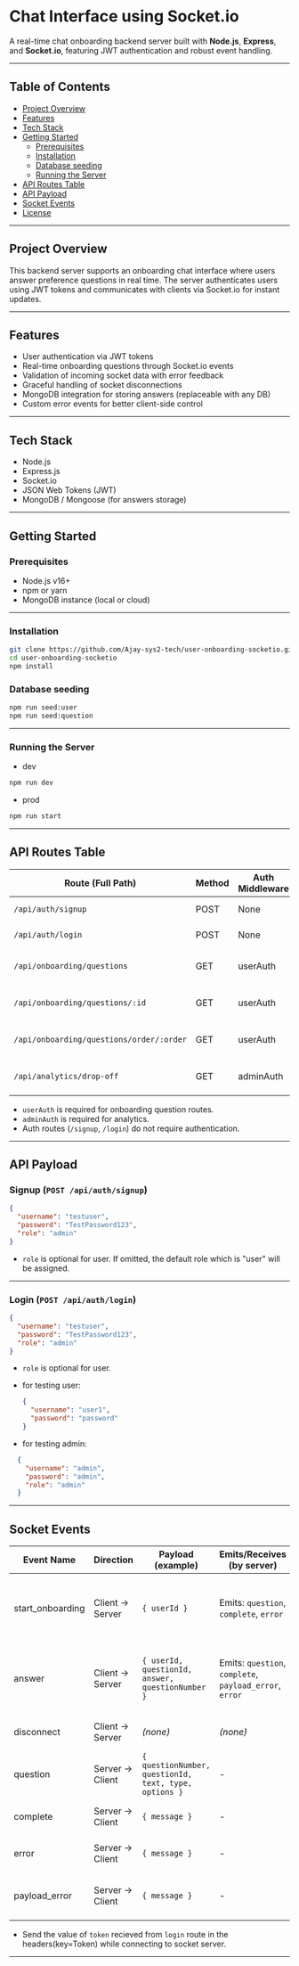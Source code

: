 # Chat Interface using Socket.io

A real-time chat onboarding backend server built with **Node.js**, **Express**, and **Socket.io**, featuring JWT authentication and robust event handling.

---

## Table of Contents

- [Project Overview](#project-overview)  
- [Features](#features)  
- [Tech Stack](#tech-stack)  
- [Getting Started](#getting-started)  
  - [Prerequisites](#prerequisites)  
  - [Installation](#installation) 
  - [Database seeding](#database-seeding)
  - [Running the Server](#running-the-server)  
- [API Routes Table](#api-routes-table)
- [API Payload](#api-payload)   
- [Socket Events](#socket-events)  
- [License](#license)  

---

## Project Overview

This backend server supports an onboarding chat interface where users answer preference questions in real time. The server authenticates users using JWT tokens and communicates with clients via Socket.io for instant updates.

---

## Features

- User authentication via JWT tokens  
- Real-time onboarding questions through Socket.io events  
- Validation of incoming socket data with error feedback  
- Graceful handling of socket disconnections  
- MongoDB integration for storing answers (replaceable with any DB)  
- Custom error events for better client-side control  

---

## Tech Stack

- Node.js  
- Express.js  
- Socket.io  
- JSON Web Tokens (JWT)  
- MongoDB / Mongoose (for answers storage)  

---

## Getting Started

### Prerequisites

- Node.js v16+  
- npm or yarn  
- MongoDB instance (local or cloud)

---

### Installation

```bash
git clone https://github.com/Ajay-sys2-tech/user-onboarding-socketio.git
cd user-onboarding-socketio
npm install
```

### Database seeding

```bash
npm run seed:user
npm run seed:question
```

---

### Running the Server
- dev
```bash
npm run dev
```
- prod 
```bash
npm run start
```

---


## API Routes Table

| Route (Full Path)                        | Method | Auth Middleware | Description                        |
|-------------------------------------------|--------|----------------|------------------------------------|
| `/api/auth/signup`                       | POST   | None           | User/Admin signup                  |
| `/api/auth/login`                        | POST   | None           | User/Admin login                   |
| `/api/onboarding/questions`              | GET    | userAuth       | Get all onboarding questions       |
| `/api/onboarding/questions/:id`          | GET    | userAuth       | Get a specific question by ID      |
| `/api/onboarding/questions/order/:order` | GET    | userAuth       | Get question by order/number       |
| `/api/analytics/drop-off`                | GET    | adminAuth      | Get user drop-off analytics        |

- `userAuth` is required for onboarding question routes.
- `adminAuth` is required for analytics.
- Auth routes (`/signup`, `/login`) do not require authentication.

---


## API Payload
### Signup (`POST /api/auth/signup`)

```json
{
  "username": "testuser",
  "password": "TestPassword123",
  "role": "admin"
}
```

- `role` is optional for user. If omitted, the default role which is "user" will be assigned.

---

### Login (`POST /api/auth/login`)

```json
{
  "username": "testuser",
  "password": "TestPassword123",
  "role": "admin"
}
```

- `role` is optional for user.
- for testing user:
  ```json
  {
    "username": "user1",
    "password": "password"
  }
  ```

- for testing admin:

```json
  {
    "username": "admin",
    "password": "admin",
    "role": "admin"
  }
  ```

---

## Socket Events
| Event Name         | Direction | Payload (example)                                         | Emits/Receives (by server)         | Description                                      |
|--------------------|-----------|----------------------------------------------------------|------------------------------------|--------------------------------------------------|
| start_onboarding   | Client → Server | `{ userId }`                                         | Emits: `question`, `complete`, `error` | Starts onboarding, sends next question, complete, or error |
| answer             | Client → Server | `{ userId, questionId, answer, questionNumber }`      | Emits: `question`, `complete`, `payload_error`, `error` | Receives answer, sends next question, complete, or error |
| disconnect         | Client → Server | *(none)*                                              | *(none)*                           | Handles user disconnect                          |
| question           | Server → Client | `{ questionNumber, questionId, text, type, options }` | -                                  | Sends next onboarding question                   |
| complete           | Server → Client | `{ message }`                                         | -                                  | Notifies onboarding is complete                  |
| error              | Server → Client | `{ message }`                                         | -                                  | Notifies of a server-side error                  |
| payload_error      | Server → Client | `{ message }`                                         | -                                  | Notifies of invalid payload from client          |

- Send the value of `token` recieved from `login` route in the headers(key=Token) while connecting to socket server.
---
